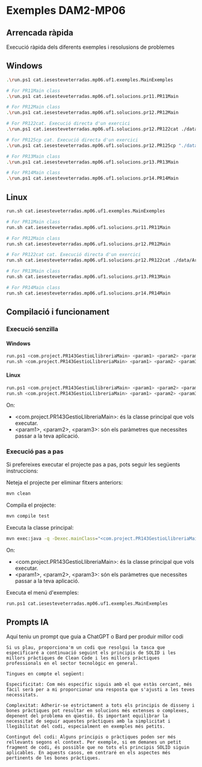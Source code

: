 # Exemples DAM2-MP06 #

## Arrencada ràpida ##
Execució ràpida dels diferents exemples i resolusions de problemes

## Windows ##
```bash
.\run.ps1 cat.iesesteveterradas.mp06.uf1.exemples.MainExemples

# For PR11Main class
.\run.ps1 cat.iesesteveterradas.mp06.uf1.solucions.pr11.PR11Main

# For PR12Main class
.\run.ps1 cat.iesesteveterradas.mp06.uf1.solucions.pr12.PR12Main

# For PR122cat. Execució directa d'un exercici 
.\run.ps1 cat.iesesteveterradas.mp06.uf1.solucions.pr12.PR122cat ./data/pr12/numeros.txt

# For PR125cp cat. Execució directa d'un exercici 
.\run.ps1 cat.iesesteveterradas.mp06.uf1.solucions.pr12.PR125cp "./data/pr12/numeros.txt" "./data/pr12/numeros_copia.txt"

# For PR13Main class
.\run.ps1 cat.iesesteveterradas.mp06.uf1.solucions.pr13.PR13Main

# For PR14Main class
.\run.ps1 cat.iesesteveterradas.mp06.uf1.solucions.pr14.PR14Main

```

## Linux ##
```bash
run.sh cat.iesesteveterradas.mp06.uf1.exemples.MainExemples

# For PR11Main class
run.sh cat.iesesteveterradas.mp06.uf1.solucions.pr11.PR11Main

# For PR12Main class
run.sh cat.iesesteveterradas.mp06.uf1.solucions.pr12.PR12Main

# For PR122cat cat. Execució directa d'un exercici 
run.sh cat.iesesteveterradas.mp06.uf1.solucions.pr12.PR122cat ./data/Arxiu.txt

# For PR13Main class
run.sh cat.iesesteveterradas.mp06.uf1.solucions.pr13.PR13Main

# For PR14Main class
run.sh cat.iesesteveterradas.mp06.uf1.solucions.pr14.PR14Main

```

## Compilació i funcionament ##

### Execució senzilla ###

#### Windows ####
```bash
run.ps1 <com.project.PR143GestioLlibreriaMain> <param1> <param2> <param3>
run.sh <com.project.PR143GestioLlibreriaMain> <param1> <param2> <param3>
```
#### Linux ####
```bash
run.ps1 <com.project.PR143GestioLlibreriaMain> <param1> <param2> <param3>
run.sh <com.project.PR143GestioLlibreriaMain> <param1> <param2> <param3>
```

On:
* <com.project.PR143GestioLlibreriaMain>: és la classe principal que vols executar.
* \<param1>, \<param2>, \<param3>: són els paràmetres que necessites passar a la teva aplicació.


### Execució pas a pas ###

Si prefereixes executar el projecte pas a pas, pots seguir les següents instruccions:

Neteja el projecte per eliminar fitxers anteriors:
```bash
mvn clean
```

Compila el projecte:
```bash
mvn compile test
```

Executa la classe principal:
```bash
mvn exec:java -q -Dexec.mainClass="<com.project.PR143GestioLlibreriaMain>" <param1> <param2> <param3>
```

On:
* <com.project.PR143GestioLlibreriaMain>: és la classe principal que vols executar.
* \<param1>, \<param2>, \<param3>: són els paràmetres que necessites passar a la teva aplicació.

Executa el menú d'exemples:
```bash
run.ps1 cat.iesesteveterradas.mp06.uf1.exemples.MainExemples
```

## Prompts IA ##

Aquí teniu un prompt que guia a ChatGPT o Bard per produir millor codi
```
Si us plau, proporciona'm un codi que resolgui la tasca que especificaré a continuació seguint els principis de SOLID i les millors pràctiques de Clean Code i les millors pràctiques professionals en el sector tecnològic en general.

Tingues en compte el següent:

Especificitat: Com més específic siguis amb el que estàs cercant, més fàcil serà per a mi proporcionar una resposta que s'ajusti a les teves necessitats.

Complexitat: Adherir-se estrictament a tots els principis de disseny i bones pràctiques pot resultar en solucions més extenses o complexes, depenent del problema en qüestió. És important equilibrar la necessitat de seguir aquestes pràctiques amb la simplicitat i llegibilitat del codi, especialment en exemples més petits.

Contingut del codi: Alguns principis o pràctiques poden ser més rellevants segons el context. Per exemple, si em demanes un petit fragment de codi, és possible que no tots els principis SOLID siguin aplicables. En aquests casos, em centraré en els aspectes més pertinents de les bones pràctiques.
```